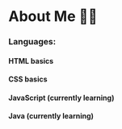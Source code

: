 # About Me 🧑🏽

### Languages:
#### HTML basics
#### CSS basics
#### JavaScript (currently learning)
#### Java (currently learning)
